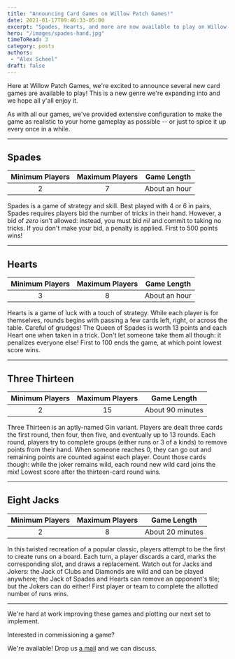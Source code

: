 ```yaml
---
title: "Announcing Card Games on Willow Patch Games!"
date: 2021-01-17T09:46:33-05:00
excerpt: "Spades, Hearts, and more are now available to play on Willow Patch Games!"
hero: "/images/spades-hand.jpg"
timeToRead: 3
category: posts
authors:
 - "Alex Scheel"
draft: false
---
```


Here at Willow Patch Games, we're excited to announce several new card games
are available to play! This is a new genre we're expanding into and we hope
all y'all enjoy it.

As with all our games, we've provided extensive configuration to make the
game as realistic to your home gameplay as possible -- or just to spice it
up every once in a while.

-----

## Spades

 | Minimum Players | Maximum Players | Game Length   |
 | :-------------: | :-------------: | :-----------: |
 | 2               | 7               | About an hour |

Spades is a game of strategy and skill. Best played with 4 or 6 in pairs,
Spades requires players bid the number of tricks in their hand. However, a
bid of _zero_ isn't allowed: instead, you must bid _nil_ and commit to taking
no tricks. If you don't make your bid, a penalty is applied. First to 500
points wins!

-----

## Hearts

 | Minimum Players | Maximum Players | Game Length   |
 | :-------------: | :-------------: | :-----------: |
 | 3               | 8               | About an hour |

Hearts is a game of luck with a touch of strategy. While each player is for
themselves, rounds begins with passing a few cards left, right, or across
the table. Careful of grudges! The Queen of Spades is worth 13 points and
each Heart one when taken in a trick. Don't let someone take them all though:
it penalizes everyone else! First to 100 ends the game, at which point lowest
score wins.

-----

## Three Thirteen

 | Minimum Players | Maximum Players | Game Length      |
 | :-------------: | :-------------: | :--------------: |
 | 2               | 15              | About 90 minutes |

Three Thirteen is an aptly-named Gin variant. Players are dealt three cards
the first round, then four, then five, and eventually up to 13 rounds. Each
round, players try to complete groups (either runs or 3 of a kinds) to remove
points from their hand. When someone reaches 0, they can go out and remaining
points are counted against each player. Count those cards though: while the
joker remains wild, each round new wild card joins the mix! Lowest score
after the thirteen-card round wins.

-----

## Eight Jacks

 | Minimum Players | Maximum Players | Game Length      |
 | :-------------: | :-------------: | :--------------: |
 | 2               | 8               | About 20 minutes |

In this twisted recreation of a popular classic, players attempt to be the
first to create runs on a board. Each turn, a player discards a card, marks
the corresponding slot, and draws a replacement. Watch out for Jacks and
Jokers: the Jack of Clubs and Diamonds are wild and can be played anywhere;
the Jack of Spades and Hearts can remove an opponent's tile; but the Jokers
can do either! First player or team to complete the allotted number of runs
wins.

-----

We're hard at work improving these games and plotting our next set to
implement.


Interested in commissioning a game?

We're available! Drop us [a mail](willowpatchgames@gmail.com) and we can discuss.
